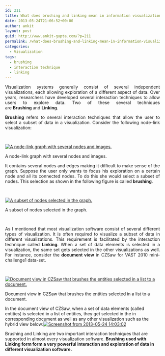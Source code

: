 ```yaml
---
id: 211
title: What does brushing and linking mean in information visualization?
date: 2013-05-24T21:06:52+00:00
author: ankit
layout: post
guid: http://www.ankit-gupta.com/?p=211
permalink: /what-does-brushing-and-linking-mean-in-information-visualization/
categories:
  - Visualization
tags:
  - brushing
  - interaction technique
  - linking
---
```

<p style="text-align: justify;">
  Visualization systems generally consist of several independent visualizations, each allowing exploration of a different aspect of data. Over years, researchers have developed several interaction techniques to allow users to explore data. Two of these several techniques are <strong>Brushing </strong>and <strong>Linking</strong>.
</p>

<!--more-->

<p style="text-align: justify;">
  <strong>Brushing</strong> refers to several interaction techniques that allow the user to select a subset of data in a visualization. Consider the following node-link visualization:
</p>

&nbsp;

<div id="attachment_212"   class="wp-caption alignnone">
  <a href="/uploads/2013/05/Screenshot-from-2013-05-24-131159.png"><img class="size-full wp-image-212" alt="A node-link graph with several nodes and images." src="/uploads/2013/05/Screenshot-from-2013-05-24-131159.png"   height="667" srcset="/uploads/2013/05/Screenshot-from-2013-05-24-131159.png 724w, /uploads/2013/05/Screenshot-from-2013-05-24-131159-300x276.png 300w, /uploads/2013/05/Screenshot-from-2013-05-24-131159-325x300.png 325w" sizes="(max-width: 724px) 100vw, 724px" /></a>

  <p class="wp-caption-text">
    A node-link graph with several nodes and images.
  </p>
</div>

<p style="text-align: justify;">
  It contains several nodes and edges making it difficult to make sense of the graph. Suppose the user only wants to focus his exploration on a certain node and all its connected nodes. To do this she would select a subset of nodes. This selection as shown in the following figure is called <strong>brushing</strong>.
</p>

&nbsp;

<div id="attachment_214"   class="wp-caption alignnone">
  <a href="/uploads/2013/05/Screenshot-from-2013-05-24-131237.png"><img class="size-full wp-image-214" alt="A subset of nodes selected in the graph." src="/uploads/2013/05/Screenshot-from-2013-05-24-131237.png"   height="678" srcset="/uploads/2013/05/Screenshot-from-2013-05-24-131237.png 678w, /uploads/2013/05/Screenshot-from-2013-05-24-131237-150x150.png 150w, /uploads/2013/05/Screenshot-from-2013-05-24-131237-300x300.png 300w" sizes="(max-width: 678px) 100vw, 678px" /></a>

  <p class="wp-caption-text">
    A subset of nodes selected in the graph.
  </p>
</div>

&nbsp;

<p style="text-align: justify;">
  As I mentioned that most visualization software consist of several different types of visualization. It is often required to visualize a subset of data in different visualizations. This requirement is facilitated by the interaction technique called <strong>Linking</strong>. When a set of data elements is selected in a visualization, the same set gets selected in the other visualizations as well. For instance, consider the <strong>document view</strong> in CZSaw for VAST 2010 mini-challenge1 data-set.
</p>

&nbsp;

<div id="attachment_215"   class="wp-caption alignnone">
  <a href="/uploads/2013/05/Screenshot-from-2013-05-24-135700.png"><img class="size-large wp-image-215" alt="Document view in CZSaw that brushes the entities selected in a list to a document." src="/uploads/2013/05/Screenshot-from-2013-05-24-135700-1024x435.png"   height="256" srcset="/uploads/2013/05/Screenshot-from-2013-05-24-135700-1024x435.png 1024w, /uploads/2013/05/Screenshot-from-2013-05-24-135700-300x127.png 300w, /uploads/2013/05/Screenshot-from-2013-05-24-135700-500x212.png 500w, /uploads/2013/05/Screenshot-from-2013-05-24-135700.png 1295w" sizes="(max-width: 604px) 100vw, 604px" /></a>

  <p class="wp-caption-text">
    Document view in CZSaw that brushes the entities selected in a list to a document.
  </p>
</div>

In the document view of CZSaw, when a set of data elements (called entities) is selected in a list of entities, they get selected in the in corresponding document as well as any other visualization such as the hybrid view below:[<img class="alignnone size-full wp-image-216" alt="Screenshot from 2013-05-24 14:03:02" src="/uploads/2013/05/Screenshot-from-2013-05-24-140302.png"   height="615" srcset="/uploads/2013/05/Screenshot-from-2013-05-24-140302.png 754w, /uploads/2013/05/Screenshot-from-2013-05-24-140302-300x244.png 300w, /uploads/2013/05/Screenshot-from-2013-05-24-140302-367x300.png 367w" sizes="(max-width: 754px) 100vw, 754px" />](/uploads/2013/05/Screenshot-from-2013-05-24-140302.png)

Brushing and Linking are two important interaction techniques that are supported in almost every visualization software. **Brushing** **used with Linking form form a very powerful interaction and exploration of data in different visualization software.**
